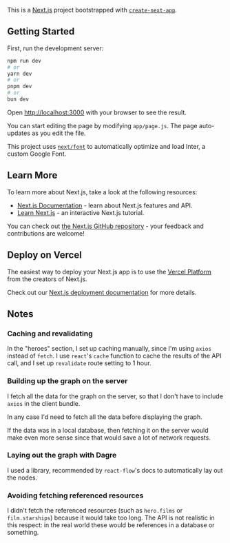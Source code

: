This is a [Next.js](https://nextjs.org/) project bootstrapped with [`create-next-app`](https://github.com/vercel/next.js/tree/canary/packages/create-next-app).

## Getting Started

First, run the development server:

```bash
npm run dev
# or
yarn dev
# or
pnpm dev
# or
bun dev
```

Open [http://localhost:3000](http://localhost:3000) with your browser to see the result.

You can start editing the page by modifying `app/page.js`. The page auto-updates as you edit the file.

This project uses [`next/font`](https://nextjs.org/docs/basic-features/font-optimization) to automatically optimize and load Inter, a custom Google Font.

## Learn More

To learn more about Next.js, take a look at the following resources:

- [Next.js Documentation](https://nextjs.org/docs) - learn about Next.js features and API.
- [Learn Next.js](https://nextjs.org/learn) - an interactive Next.js tutorial.

You can check out [the Next.js GitHub repository](https://github.com/vercel/next.js/) - your feedback and contributions are welcome!

## Deploy on Vercel

The easiest way to deploy your Next.js app is to use the [Vercel Platform](https://vercel.com/new?utm_medium=default-template&filter=next.js&utm_source=create-next-app&utm_campaign=create-next-app-readme) from the creators of Next.js.

Check out our [Next.js deployment documentation](https://nextjs.org/docs/deployment) for more details.

## Notes
### Caching and revalidating
In the "heroes" section, I set up caching manually, since I'm using `axios` instead of `fetch`. I use `react`'s `cache` function to cache the results of the API call, and I set up `revalidate` route setting to 1 hour.

### Building up the graph on the server
I fetch all the data for the graph on the server, so that I don't have to include `axios` in the client bundle. 

In any case I'd need to fetch all the data before displaying the graph.

If the data was in a local database, then fetching it on the server would make even more sense since that would save a lot of network requests.

### Laying out the graph with Dagre
I used a library, recommended by `react-flow`'s docs to automatically lay out the nodes.

### Avoiding fetching referenced resources
I didn't fetch the referenced resources (such as `hero.films` or `film.starships`) because it would take too long. The API is not realistic in this respect: in the real world these would be references in a database or something.